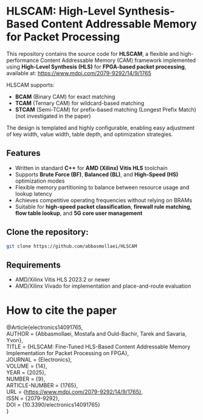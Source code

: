 # HLSCAM: High-Level Synthesis-Based Content Addressable Memory for Packet Processing

This repository contains the source code for **HLSCAM**, a flexible and high-performance Content Addressable Memory (CAM) framework implemented using **High-Level Synthesis (HLS)** for **FPGA-based packet processing**, available at: https://www.mdpi.com/2079-9292/14/9/1765

HLSCAM supports:
- **BCAM** (Binary CAM) for exact matching
- **TCAM** (Ternary CAM) for wildcard-based matching
- **STCAM** (Semi-TCAM) for prefix-based matching (Longest Prefix Match) (not investigated in the paper)

The design is templated and highly configurable, enabling easy adjustment of key width, value width, table depth, and optimization strategies.

## Features
- Written in standard **C++** for **AMD (Xilinx) Vitis HLS** toolchain
- Supports **Brute Force (BF)**, **Balanced (BL)**, and **High-Speed (HS)** optimization modes
- Flexible memory partitioning to balance between resource usage and lookup latency
- Achieves competitive operating frequencies without relying on BRAMs
- Suitable for **high-speed packet classification**, **firewall rule matching**, **flow table lookup**, and **5G core user management**

## Clone the repository:
   ```bash
   git clone https://github.com/abbasmollaei/HLSCAM
   ```
   
## Requirements
- AMD/Xilinx Vitis HLS 2023.2 or newer
- AMD/Xilinx Vivado for implementation and place-and-route evaluation

# How to cite the paper

@Article{electronics14091765, <br />
    AUTHOR = {Abbasmollaei, Mostafa and Ould-Bachir, Tarek and Savaria, Yvon}, <br />
    TITLE = {HLSCAM: Fine-Tuned HLS-Based Content Addressable Memory Implementation for Packet Processing on FPGA}, <br />
    JOURNAL = {Electronics}, <br />
    VOLUME = {14}, <br />
    YEAR = {2025}, <br />
    NUMBER = {9}, <br />
    ARTICLE-NUMBER = {1765}, <br />
    URL = {https://www.mdpi.com/2079-9292/14/9/1765}, <br />
    ISSN = {2079-9292}, <br />
    DOI = {10.3390/electronics14091765} <br />
}
